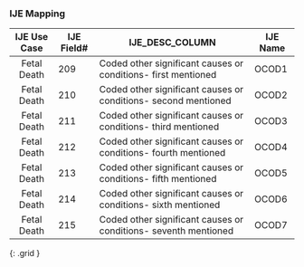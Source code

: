 ### IJE Mapping
| **IJE Use Case**| **IJE Field#** |  **IJE_DESC_COLUMN**   |  **IJE Name**  |
| :---------: | --------------- | ------------ | ------------ |
| Fetal Death| 209 | Coded other significant causes or conditions- first mentioned | OCOD1|
| Fetal Death| 210 | Coded other significant causes or conditions- second mentioned | OCOD2|
| Fetal Death| 211 | Coded other significant causes or conditions- third mentioned | OCOD3|
| Fetal Death| 212 | Coded other significant causes or conditions- fourth mentioned | OCOD4|
| Fetal Death| 213 | Coded other significant causes or conditions- fifth mentioned | OCOD5|
| Fetal Death| 214 | Coded other significant causes or conditions- sixth mentioned | OCOD6|
| Fetal Death| 215 | Coded other significant causes or conditions- seventh mentioned | OCOD7|
{: .grid }
